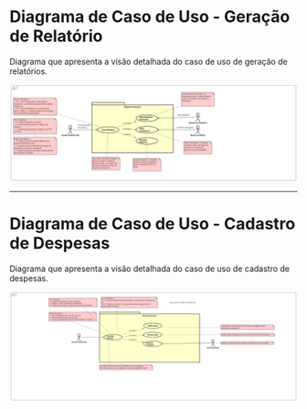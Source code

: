 # Diagrama de Caso de Uso - Geração de Relatório

Diagrama que apresenta a visão detalhada do caso de uso de geração de relatórios.

![Diagrama de Caso de Uso Geração de ](/docs/caso_de_uso//caso-de-uso-Y/caso%20de%20uso-y.png "Diagrama de Caso de Uso Geração de Relatórios")

---

# Diagrama de Caso de Uso - Cadastro de Despesas

Diagrama que apresenta a visão detalhada do caso de uso de cadastro de despesas.

![Diagrama de Caso de Uso Cadastro de Despesas](/docs/caso_de_uso/caso-de-uso-A/caso%20de%20uso-a.png "Diagrama de Caso de Uso Cadastro de Despesas")
